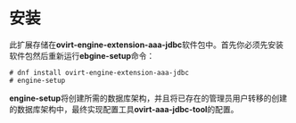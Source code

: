 # 安装

此扩展存储在**ovirt-engine-extension-aaa-jdbc**软件包中。首先你必须先安装软件包然后重新运行**ebgine-setup**命令：

	# dnf install ovirt-engine-extension-aaa-jdbc
	# engine-setup

**engine-setup**将创建所需的数据库架构，并且将已存在的管理员用户转移的创建的数据库架构中，最终实现配置工具**ovirt-aaa-jdbc-tool**的配置。
